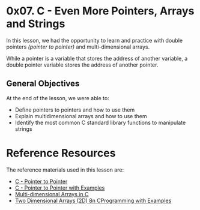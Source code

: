 # 0x07. C - Even More Pointers, Arrays and Strings
In this lesson, we had the opportunity to learn and practice with double pointers *(pointer to pointer)* and multi-dimensional arrays. 

While a pointer is a variable that stores the address of another variable, a double pointer variable stores the address of another pointer.

## General Objectives
At the end of the lesson, we were able to:
- Define pointers to pointers and how to use them
- Explain multidimensional arrays and how to use them
- Identify the most common C standard library functions to manipulate strings

# Reference Resources
The reference materials used in this lesson are:
- [C - Pointer to Pointer](https://intranet.alxswe.com/rltoken/eyikXPg7ZxCAEuWklB6xtQ)
- [C - Pointer to Pointer with Examples](https://intranet.alxswe.com/rltoken/ojr7OUUm2I-MULE4lWlrkg)
- [Multi-dimensional Arrays in C](https://intranet.alxswe.com/rltoken/HUZIJ6t55KM7d7FBCwWm8Q)
- [Two Dimensional Arrays (2D) 8n CProgramming with Examples](https://intranet.alxswe.com/rltoken/Dx9nIBRj68sRBGe2NRI_aQ)
